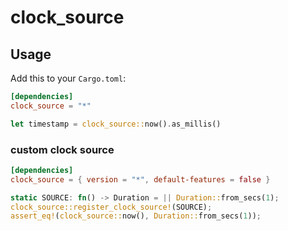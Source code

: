 # clock_source

## Usage

Add this to your `Cargo.toml`:

```toml
[dependencies]
clock_source = "*"
```

```rust
let timestamp = clock_source::now().as_millis()
```

### custom clock source

```toml
[dependencies]
clock_source = { version = "*", default-features = false }
```

```rust
static SOURCE: fn() -> Duration = || Duration::from_secs(1);
clock_source::register_clock_source!(SOURCE);
assert_eq!(clock_source::now(), Duration::from_secs(1));
```
